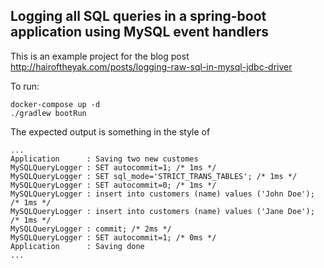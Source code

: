 ## Logging all SQL queries in a spring-boot application using MySQL event handlers

This is an example project for the blog post http://hairoftheyak.com/posts/logging-raw-sql-in-mysql-jdbc-driver

To run:

```
docker-compose up -d
./gradlew bootRun
```

The expected output is something in the style of

```
...
Application      : Saving two new customes
MySQLQueryLogger : SET autocommit=1; /* 1ms */
MySQLQueryLogger : SET sql_mode='STRICT_TRANS_TABLES'; /* 1ms */
MySQLQueryLogger : SET autocommit=0; /* 1ms */
MySQLQueryLogger : insert into customers (name) values ('John Doe'); /* 1ms */
MySQLQueryLogger : insert into customers (name) values ('Jane Doe'); /* 1ms */
MySQLQueryLogger : commit; /* 2ms */
MySQLQueryLogger : SET autocommit=1; /* 0ms */
Application      : Saving done
...
```
